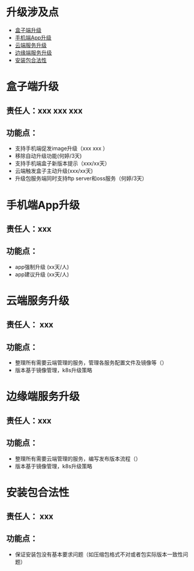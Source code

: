 # 升级涉及点
- [盒子端升级](#盒子端升级)
- [手机端App升级](#手机端App升级)
- [云端服务升级](#云端服务升级)
- [边缘端服务升级](#边缘端服务升级)
- [安装包合法性](#安装包合法性)

# 盒子端升级
## 责任人：xxx xxx xxx
## 功能点：
* 支持手机端促发image升级（xxx xxx ）
* 移除自动升级功能(何婷/3天)
* 支持手机端盒子新版本提示（xxx/xx天）
* 云端触发盒子主动升级(xxx/xx天)
* 升级包服务端同时支持ftp server和oss服务（何婷/3天）


# 手机端App升级
## 责任人：xxx
## 功能点：
* app强制升级 (xx天/人)
* app建议升级 (xx天/人)



# 云端服务升级
## 责任人： xxx
## 功能点：
* 整理所有需要云端管理的服务，管理各服务配置文件及镜像等（）
* 版本基于镜像管理，k8s升级策略


# 边缘端服务升级
## 责任人：xxx
## 功能点：
* 整理所有需要云端管理的服务，编写发布版本流程（）
* 版本基于镜像管理，k8s升级策略

# 安装包合法性
## 责任人： xxx
## 功能点：
* 保证安装包没有基本要求问题（如压缩包格式不对或者包实际版本一致性问题）
